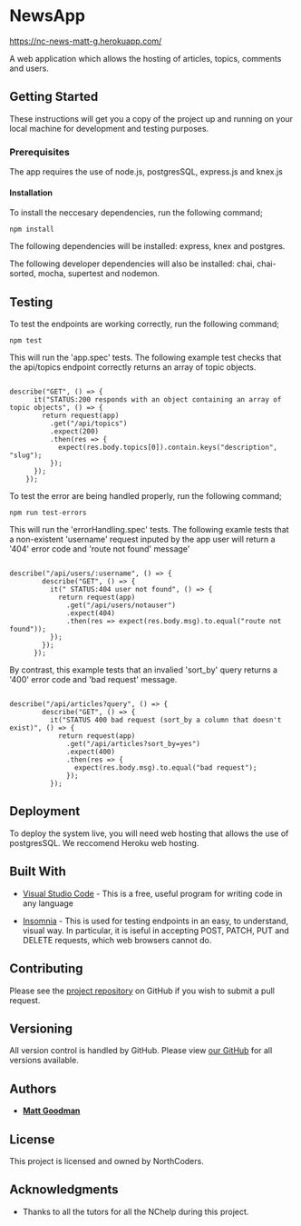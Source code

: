 # NewsApp

https://nc-news-matt-g.herokuapp.com/

A web application which allows the hosting of articles, topics, comments and users.

## Getting Started

These instructions will get you a copy of the project up and running on your local machine for development and testing purposes.

### Prerequisites

The app requires the use of node.js, postgresSQL, express.js and knex.js

#### Installation

To install the neccesary dependencies, run the following command;

```
npm install
```

The following dependencies will be installed:
express,
knex and
postgres.

The following developer dependencies will also be installed:
chai,
chai-sorted,
mocha,
supertest and
nodemon.

## Testing

To test the endpoints are working correctly, run the following command;

```
npm test
```

This will run the 'app.spec' tests. The following example test checks that the api/topics endpoint correctly returns an array of topic objects.

```

describe("GET", () => {
      it("STATUS:200 responds with an object containing an array of topic objects", () => {
        return request(app)
          .get("/api/topics")
          .expect(200)
          .then(res => {
            expect(res.body.topics[0]).contain.keys("description", "slug");
          });
      });
    });

```

To test the error are being handled properly, run the following command;

```
npm run test-errors
```

This will run the 'errorHandling.spec' tests. The following examle tests that a non-existent 'username' request inputed by the app user will return a '404' error code and 'route not found' message'

```

describe("/api/users/:username", () => {
        describe("GET", () => {
          it(" STATUS:404 user not found", () => {
            return request(app)
              .get("/api/users/notauser")
              .expect(404)
              .then(res => expect(res.body.msg).to.equal("route not found"));
          });
        });
      });

```

By contrast, this example tests that an invalied 'sort_by' query returns a '400' error code and 'bad request' message.

```

describe("/api/articles?query", () => {
        describe("GET", () => {
          it("STATUS 400 bad request (sort_by a column that doesn't exist)", () => {
            return request(app)
              .get("/api/articles?sort_by=yes")
              .expect(400)
              .then(res => {
                expect(res.body.msg).to.equal("bad request");
              });
          });

```

## Deployment

To deploy the system live, you will need web hosting that allows the use of postgresSQL. We reccomend Heroku web hosting.

## Built With

- [Visual Studio Code](https://code.visualstudio.com/docs) - This is a free, useful program for writing code in any language

- [Insomnia](https://insomnia.rest/) - This is used for testing endpoints in an easy, to understand, visual way. In particular, it is iseful in accepting POST, PATCH, PUT and DELETE requests, which web browsers cannot do.

## Contributing

Please see the [project repository](https://github.com/mattg95/be-nc-news/pulls) on GitHub if you wish to submit a pull request.

## Versioning

All version control is handled by GitHub. Please view [our GitHub](https://github.com/mattg95/be-nc-news) for all versions available.

## Authors

- [**Matt Goodman**](https://github.com/mattg95)

## License

This project is licensed and owned by NorthCoders.

## Acknowledgments

- Thanks to all the tutors for all the NChelp during this project.
